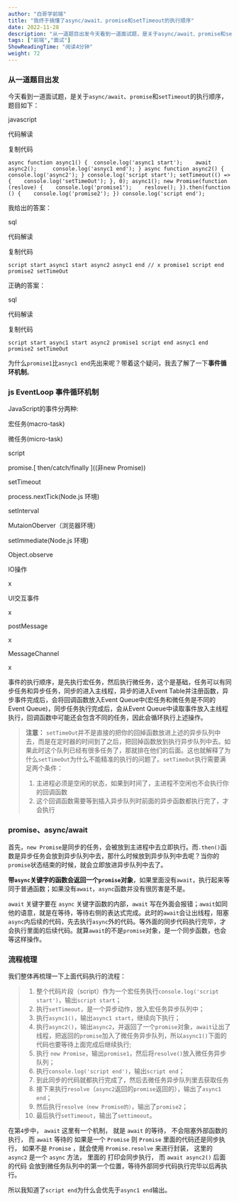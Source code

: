 ```yaml
---
author: "白哥学前端"
title: "我终于搞懂了async/await、promise和setTimeout的执行顺序"
date: 2022-11-28
description: "从一道题目出发今天看到一道面试题，是关于async/await、promise和setTimeout的执行顺序，题目如下：我给出的答案：正确的答案：为什么promise1比asnyc1end"
tags: ["前端","面试"]
ShowReadingTime: "阅读4分钟"
weight: 72
---
```

### 从一道题目出发

今天看到一道面试题，是关于`async/await`、`promise`和`setTimeout`的执行顺序，题目如下：

javascript

 代码解读

复制代码

`async function async1() { 	console.log('async1 start'); 	await async2(); 	console.log('asnyc1 end'); } async function async2() { 	console.log('async2'); } console.log('script start'); setTimeout(() => { 	console.log('setTimeOut'); }, 0); async1(); new Promise(function (reslove) { 	console.log('promise1'); 	reslove(); }).then(function () { 	console.log('promise2'); }) console.log('script end');`

我给出的答案：

sql

 代码解读

复制代码

`script start async1 start async2 asnyc1 end // x promise1 script end promise2 setTimeOut`

正确的答案：

sql

 代码解读

复制代码

`script start async1 start async2 promise1 script end asnyc1 end promise2 setTimeOut`

为什么`promise1`比`asnyc1 end`先出来呢？带着这个疑问，我去了解了一下**事件循环机制**。

### js EventLoop 事件循环机制

JavaScript的事件分两种:

宏任务(macro-task)

微任务(micro-task)

script

promise.\[ then/catch/finally \]((非new Promise))

setTimeout

process.nextTick(Node.js 环境)

setInterval

MutaionOberver（浏览器环境）

setImmediate(Node.js 环境)

Object.observe

IO操作

x

UI交互事件

x

postMessage

x

MessageChannel

x

事件的执行顺序，是先执行宏任务，然后执行微任务，这个是基础，任务可以有同步任务和异步任务，同步的进入主线程，异步的进入Event Table并注册函数，异步事件完成后，会将回调函数放入Event Queue中(宏任务和微任务是不同的Event Queue)，同步任务执行完成后，会从Event Queue中读取事件放入主线程执行，回调函数中可能还会包含不同的任务，因此会循环执行上述操作。

> **注意：** `setTimeOut`并不是直接的把你的回掉函数放进上述的异步队列中去，而是在定时器的时间到了之后，把回掉函数放到执行异步队列中去。如果此时这个队列已经有很多任务了，那就排在他们的后面。这也就解释了为什么`setTimeOut`为什么不能精准的执行的问题了。`setTimeOut`执行需要满足两个条件：
> 
> 1.  主进程必须是空闲的状态，如果到时间了，主进程不空闲也不会执行你的回调函数
> 2.  这个回调函数需要等到插入异步队列时前面的异步函数都执行完了，才会执行

### **promise、async/await**

首先，`new Promise`是同步的任务，会被放到主进程中去立即执行。而`.then()`函数是异步任务会放到异步队列中去，那什么时候放到异步队列中去呢？当你的`promise`状态结束的时候，就会立即放进异步队列中去了。

**带`async`关键字的函数会返回一个`promise`对象**，如果里面没有`await`，执行起来等同于普通函数；如果没有`await`，`async`函数并没有很厉害是不是。

`await` 关键字要在 `async` 关键字函数的内部，`await` 写在外面会报错；`await`如同他的语意，就是在等待，等待右侧的表达式完成。此时的`await`会让出线程，阻塞`async`内后续的代码，先去执行`async`外的代码。等外面的同步代码执行完毕，才会执行里面的后续代码。就算`await`的不是`promise`对象，是一个同步函数，也会等这样操作。

### 流程梳理

我们整体再梳理一下上面代码执行的流程：

> 1.  整个代码片段（script）作为一个宏任务执行`console.log('script start')`，输出`script start`；
> 2.  执行`setTimeout`，是一个异步动作，放入宏任务异步队列中；
> 3.  执行`async1()`，输出`async1 start`，继续向下执行；
> 4.  执行`async2()`，输出`async2`，并返回了一个`promise`对象，`await`让出了线程，把返回的`promise`加入了微任务异步队列，所以`async1()`下面的代码也要等待上面完成后继续执行;
> 5.  执行 `new Promise`，输出`promise1`，然后将`resolve()`放入微任务异步队列；
> 6.  执行`console.log('script end')`，输出`script end`；
> 7.  到此同步的代码就都执行完成了，然后去微任务异步队列里去获取任务
> 8.  接下来执行`resolve`（`async2`返回的`promise`返回的），输出了`async1 end`；
> 9.  然后执行`resolve（new Promise的）`，输出了`promise2`；
> 10.  最后执行`setTimeout`，输出了`settimeout`。

在第`4`步中， `await` 这里有一个机制， 就是 `await` 的等待， 不会阻塞外部函数的执行， 而 `await` 等待的 如果是一个 `Promise` 则 `Promise` 里面的代码还是同步执行， 如果不是 `Promise` ，就会使用 `Promise.resolve` 来进行封装， 这里的 `async2` 是一个 `async` 方法， 里面的 打印会同步执行， 而 `await async2()` 后面的代码 会放到微任务队列中的第一个位置，等待外部同步代码执行完毕以后再执行。

所以我知道了`script end`为什么会优先于`async1 end`输出。